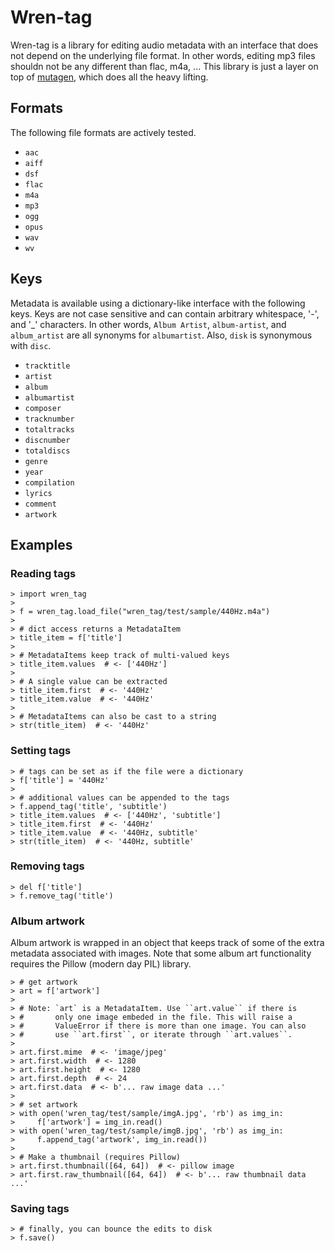 # Wren-tag

Wren-tag is a library for editing audio metadata with an interface
that does not depend on the underlying file format. In other words, editing
mp3 files shouldn not be any different than flac, m4a, ... This library is
just a layer on top of [mutagen](https://mutagen.readthedocs.io/en/latest/),
which does all the heavy lifting.

## Formats

The following file formats are actively tested.

- ``aac``
- ``aiff``
- ``dsf``
- ``flac``
- ``m4a``
- ``mp3``
- ``ogg``
- ``opus``
- ``wav``
- ``wv``

## Keys

Metadata is available using a dictionary-like interface with the following keys.
Keys are not case sensitive and can contain arbitrary whitespace, '-', and '_'
characters. In other words, ``Album Artist``, ``album-artist``, and
``album_artist`` are all synonyms for ``albumartist``. Also, ``disk`` is synonymous with ``disc``.

- ``tracktitle``
- ``artist``
- ``album``
- ``albumartist``
- ``composer``
- ``tracknumber``
- ``totaltracks``
- ``discnumber``
- ``totaldiscs``
- ``genre``
- ``year``
- ``compilation``
- ``lyrics``
- ``comment``
- ``artwork``

## Examples

### Reading tags

    > import wren_tag
    >
    > f = wren_tag.load_file("wren_tag/test/sample/440Hz.m4a")
    >
    > # dict access returns a MetadataItem
    > title_item = f['title']
    >
    > # MetadataItems keep track of multi-valued keys
    > title_item.values  # <- ['440Hz']
    >
    > # A single value can be extracted
    > title_item.first  # <- '440Hz'
    > title_item.value  # <- '440Hz'
    >
    > # MetadataItems can also be cast to a string
    > str(title_item)  # <- '440Hz'

### Setting tags

    > # tags can be set as if the file were a dictionary
    > f['title'] = '440Hz'
    >
    > # additional values can be appended to the tags
    > f.append_tag('title', 'subtitle')
    > title_item.values  # <- ['440Hz', 'subtitle']
    > title_item.first  # <- '440Hz'
    > title_item.value  # <- '440Hz, subtitle'
    > str(title_item)  # <- '440Hz, subtitle'

### Removing tags

    > del f['title']
    > f.remove_tag('title')

### Album artwork

Album artwork is wrapped in an object that keeps track of some of the
extra metadata associated with images. Note that some album art functionality
requires the Pillow (modern day PIL) library.

    > # get artwork
    > art = f['artwork']
    >
    > # Note: `art` is a MetadataItem. Use ``art.value`` if there is
    > #       only one image embeded in the file. This will raise a
    > #       ValueError if there is more than one image. You can also
    > #       use ``art.first``, or iterate through ``art.values``.
    >
    > art.first.mime  # <- 'image/jpeg'
    > art.first.width  # <- 1280
    > art.first.height  # <- 1280
    > art.first.depth  # <- 24
    > art.first.data  # <- b'... raw image data ...'
    >
    > # set artwork
    > with open('wren_tag/test/sample/imgA.jpg', 'rb') as img_in:
    >     f['artwork'] = img_in.read()
    > with open('wren_tag/test/sample/imgB.jpg', 'rb') as img_in:
    >     f.append_tag('artwork', img_in.read())
    >
    > # Make a thumbnail (requires Pillow)
    > art.first.thumbnail([64, 64])  # <- pillow image
    > art.first.raw_thumbnail([64, 64])  # <- b'... raw thumbnail data ...'

### Saving tags

    > # finally, you can bounce the edits to disk
    > f.save()
